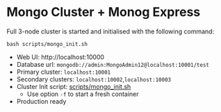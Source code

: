 # Mongo Cluster + Monog Express

Full 3-node cluster is started and initialised with the following command:

```
bash scripts/mongo_init.sh
```

 * Web UI: http://localhost:10000
 * Database url: `mongodb://admin:MongoAdmin12@localhost:10001/test`
 * Primary cluster: `localhost:10001`
 * Secondary clusters: `localhost:10002`,`localhost:10003`
 * Cluster Init script: [scripts/mongo_init.sh](scripts/mongo_init.sh)
   * Use option `-f` to start a fresh container
 * Production ready
